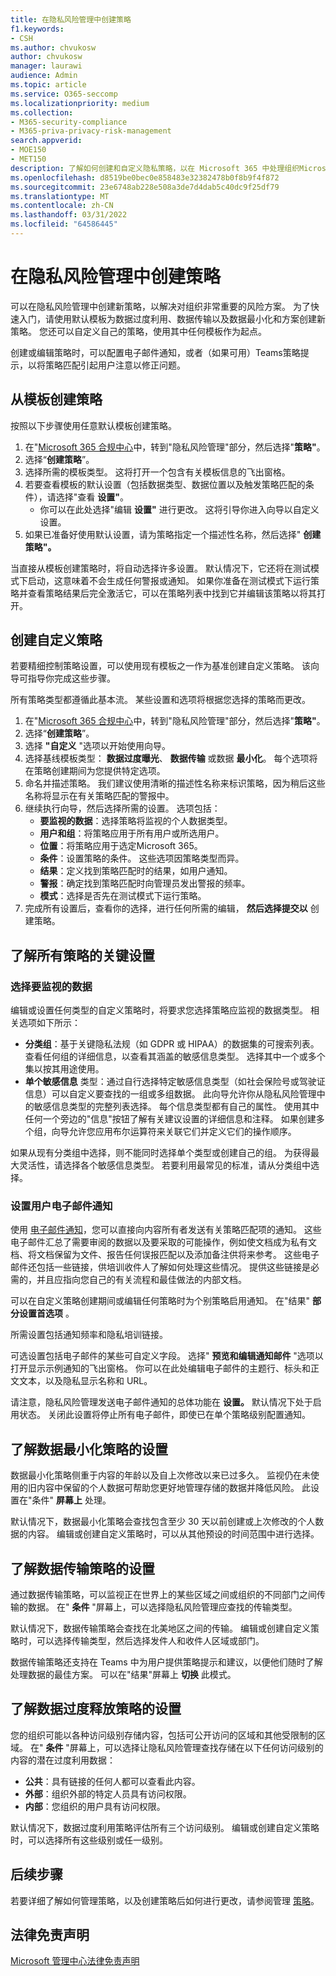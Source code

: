```yaml
---
title: 在隐私风险管理中创建策略
f1.keywords:
- CSH
ms.author: chvukosw
author: chvukosw
manager: laurawi
audience: Admin
ms.topic: article
ms.service: O365-seccomp
ms.localizationpriority: medium
ms.collection:
- M365-security-compliance
- M365-priva-privacy-risk-management
search.appverid:
- MOE150
- MET150
description: 了解如何创建和自定义隐私策略，以在 Microsoft 365 中处理组织Microsoft 365。
ms.openlocfilehash: d8519be0bec0e858483e32382478b0f8b9f4f872
ms.sourcegitcommit: 23e6748ab228e508a3de7d4dab5c40dc9f25df79
ms.translationtype: MT
ms.contentlocale: zh-CN
ms.lasthandoff: 03/31/2022
ms.locfileid: "64586445"
---
```

# <a name="create-policies-in-privacy-risk-management"></a>在隐私风险管理中创建策略

可以在隐私风险管理中创建新策略，以解决对组织非常重要的风险方案。 为了快速入门，请使用默认模板为数据过度利用、数据传输以及数据最小化和方案创建新策略。 您还可以自定义自己的策略，使用其中任何模板作为起点。

创建或编辑策略时，可以配置电子邮件通知，或者（如果可用）Teams策略提示，以将策略匹配引起用户注意以修正问题。

## <a name="create-a-policy-from-a-template"></a>从模板创建策略

按照以下步骤使用任意默认模板创建策略。

1. 在"[Microsoft 365 合规中心](https://compliance.microsoft.com/)中，转到"隐私风险管理"部分，然后选择"**策略"**。
1. 选择“**创建策略**”。
1. 选择所需的模板类型。 这将打开一个包含有关模板信息的飞出窗格。
1. 若要查看模板的默认设置（包括数据类型、数据位置以及触发策略匹配的条件），请选择"查看 **设置"**。
     - 你可以在此处选择"编辑 **设置"** 进行更改。 这将引导你进入向导以自定义设置。
1. 如果已准备好使用默认设置，请为策略指定一个描述性名称，然后选择" **创建策略"。**

当直接从模板创建策略时，将自动选择许多设置。 默认情况下，它还将在测试模式下启动，这意味着不会生成任何警报或通知。 如果你准备在测试模式下运行策略并查看策略结果后完全激活它，可以在策略列表中找到它并编辑该策略以将其打开。

## <a name="create-a-custom-policy"></a>创建自定义策略

若要精细控制策略设置，可以使用现有模板之一作为基准创建自定义策略。 该向导可指导你完成这些步骤。

所有策略类型都遵循此基本流。 某些设置和选项将根据您选择的策略而更改。

1. 在"[Microsoft 365 合规中心](https://compliance.microsoft.com/)中，转到"隐私风险管理"部分，然后选择"**策略"**。
1. 选择“**创建策略**”。
1. 选择 **"自定义** "选项以开始使用向导。
1. 选择基线模板类型： **数据过度曝光**、 **数据传输** 或数据 **最小化**。 每个选项将在策略创建期间为您提供特定选项。
1. 命名并描述策略。 我们建议使用清晰的描述性名称来标识策略，因为稍后这些名称将显示在有关策略匹配的警报中。
1. 继续执行向导，然后选择所需的设置。 选项包括：
    - **要监视的数据**：选择策略将监视的个人数据类型。
    - **用户和组**：将策略应用于所有用户或所选用户。
    - **位置**：将策略应用于选定Microsoft 365。
    - **条件**：设置策略的条件。 这些选项因策略类型而异。
    - **结果**：定义找到策略匹配时的结果，如用户通知。
    - **警报**：确定找到策略匹配时向管理员发出警报的频率。
    - **模式**：选择是否先在测试模式下运行策略。
1. 完成所有设置后，查看你的选择，进行任何所需的编辑， **然后选择提交以** 创建策略。

## <a name="learn-about-key-settings-for-all-policies"></a>了解所有策略的关键设置

### <a name="choose-data-to-monitor"></a>选择要监视的数据

编辑或设置任何类型的自定义策略时，将要求您选择策略应监视的数据类型。 相关选项如下所示：

- **分类组**：基于关键隐私法规（如 GDPR 或 HIPAA）的数据集的可搜索列表。 查看任何组的详细信息，以查看其涵盖的敏感信息类型。 选择其中一个或多个集以按其用途使用。
- **单个敏感信息** 类型：通过自行选择特定敏感信息类型（如社会保险号或驾驶证信息）可以自定义要查找的一组或多组数据。 此向导允许你从隐私风险管理中的敏感信息类型的完整列表选择。 每个信息类型都有自己的属性。 使用其中任何一个旁边的"信息"按钮了解有关建议设置的详细信息和注释。 如果创建多个组，向导允许您应用布尔运算符来关联它们并定义它们的操作顺序。

如果从现有分类组中选择，则不能同时选择单个类型或创建自己的组。 为获得最大灵活性，请选择各个敏感信息类型。 若要利用最常见的标准，请从分类组中选择。

### <a name="set-user-email-notifications"></a>设置用户电子邮件通知

使用 [电子邮件通知](risk-management-notifications.md)，您可以直接向内容所有者发送有关策略匹配项的通知。 这些电子邮件汇总了需要审阅的数据以及要采取的可能操作，例如使文档成为私有文档、将文档保留为文件、报告任何误报匹配以及添加备注供将来参考。 这些电子邮件还包括一些链接，供培训收件人了解如何处理这些情况。 提供这些链接是必需的，并且应指向您自己的有关流程和最佳做法的内部文档。

可以在自定义策略创建期间或编辑任何策略时为个别策略启用通知。 在"结果" **部分设置首选项** 。

所需设置包括通知频率和隐私培训链接。

可选设置包括电子邮件的某些可自定义字段。 选择" **预览和编辑通知邮件** "选项以打开显示示例通知的飞出窗格。 你可以在此处编辑电子邮件的主题行、标头和正文文本，以及隐私显示名称和 URL。

请注意，隐私风险管理发送电子邮件通知的总体功能在 **设置。** 默认情况下处于启用状态。 关闭此设置将停止所有电子邮件，即使已在单个策略级别配置通知。

## <a name="learn-about-settings-for-data-minimization-policies"></a>了解数据最小化策略的设置

数据最小化策略侧重于内容的年龄以及自上次修改以来已过多久。 监视仍在未使用的旧内容中保留的个人数据可帮助您更好地管理存储的数据并降低风险。 此设置在"条件" **屏幕上** 处理。

默认情况下，数据最小化策略会查找包含至少 30 天以前创建或上次修改的个人数据的内容。 编辑或创建自定义策略时，可以从其他预设的时间范围中进行选择。

## <a name="learn-about-settings-for-data-transfer-policies"></a>了解数据传输策略的设置

通过数据传输策略，可以监视正在世界上的某些区域之间或组织的不同部门之间传输的数据。 在" **条件** "屏幕上，可以选择隐私风险管理应查找的传输类型。

默认情况下，数据传输策略会查找在北美地区之间的传输。 编辑或创建自定义策略时，可以选择传输类型，然后选择发件人和收件人区域或部门。

数据传输策略还支持在 Teams 中为用户提供策略提示和建议，以便他们随时了解处理数据的最佳方案。 可以在"结果"屏幕上 **切换** 此模式。

## <a name="learn-about-settings-for-data-overexposure-policies"></a>了解数据过度释放策略的设置

您的组织可能以各种访问级别存储内容，包括可公开访问的区域和其他受限制的区域。 在" **条件** "屏幕上，可以选择让隐私风险管理查找存储在以下任何访问级别的内容的潜在过度利用数据：

- **公共**：具有链接的任何人都可以查看此内容。
- **外部**：组织外部的特定人员具有访问权限。
- **内部**：您组织的用户具有访问权限。

默认情况下，数据过度利用策略评估所有三个访问级别。 编辑或创建自定义策略时，可以选择所有这些级别或任一级别。

## <a name="next-steps"></a>后续步骤

若要详细了解如何管理策略，以及创建策略后如何进行更改，请参阅管理 [策略](risk-management-policies-manage.md)。

## <a name="legal-disclaimer"></a>法律免责声明

[Microsoft 管理中心法律免责声明](priva-disclaimer.md)
